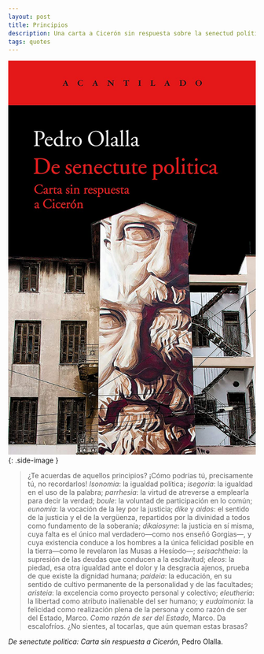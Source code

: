 ```yaml
---
layout: post
title: Principios
description: Una carta a Cicerón sin respuesta sobre la senectud política.
tags: quotes
---
```


![De senectute politica][1]
{: .side-image }

> ¿Te acuerdas de aquellos principios? ¡Cómo podrías tú, precisamente tú, no
> recordarlos! *Isonomia*: la igualdad política; *isegoria*: la igualdad en el
> uso de la palabra; *parrhesia*: la virtud de atreverse a emplearla para decir
> la verdad; *boule*: la voluntad de participación en lo común; *eunomia*: la
> vocación de la ley por la justicia; *dike* y *aidos*: el sentido de la justicia
> y el de la vergüenza, repartidos por la divinidad a todos como fundamento de la
> soberanía; *dikaiosyne*: la justicia en sí misma, cuya falta es el único mal
> verdadero—como nos enseñó Gorgias—, y cuya existencia conduce a los hombres a
> la única felicidad posible en la tierra—como le revelaron las Musas a Hesíodo—;
> *seisachtheia*: la supresión de las deudas que conducen a la esclavitud;
> *eleos*: la piedad, esa otra igualdad ante el dolor y la desgracia ajenos,
> prueba de que existe la dignidad humana; *paideia*: la educación, en su sentido
> de cultivo permanente de la personalidad y de las facultades; *aristeia*: la
> excelencia como proyecto personal y colectivo; *eleutheria*: la libertad como
> atributo inalienable del ser humano; y *eudaimonia*: la felicidad como
> realización plena de la persona y como razón de ser del Estado, Marco. *Como
> razón de ser del Estado*, Marco. Da escalofríos. ¿No sientes, al tocarlas, que
> aún queman estas brasas?

*De senectute politica: Carta sin respuesta a Cicerón*, Pedro Olalla.


[1]: /assets/images/notes/de-senectute-politica.jpg
